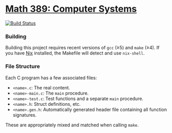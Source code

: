 # [Math 389: Computer Systems](https://jimfix.github.io/math389/index.html)

[![Build Status](https://travis-ci.org/siddharthist/math389.svg?branch=master)](https://travis-ci.org/siddharthist/math389)

### Building

Building this project requires recent versions of `gcc` (≥5) and `make` (≥4). If
you have [Nix](https://nixos.org/nix/) installed, the Makefile will detect and
use `nix-shell`.

### File Structure

Each C program has a few associated files:
 * `<name>.c`: The real content.
 * `<name>-main.c`: The `main` procedure.
 * `<name>-test.c`: Test functions and a separate `main` procedure.
 * `<name>.h`: Struct definitions, etc.
 * `<name>.gen.h`: Automatically generated header file containing all function
   signatures.

These are appropriately mixed and matched when calling `make`.
